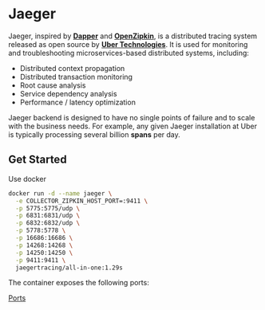 # Jaeger

Jaeger, inspired by **[Dapper](https://research.google.com/pubs/pub36356.html)** and **[OpenZipkin](http://zipkin.io/)**, is a distributed tracing system released as open source by **[Uber Technologies](http://uber.github.io/)**. It is used for monitoring and troubleshooting microservices-based distributed systems, including:

- Distributed context propagation
- Distributed transaction monitoring
- Root cause analysis
- Service dependency analysis
- Performance / latency optimization

Jaeger backend is designed to have no single points of failure and to scale with the business needs. For example, any given Jaeger installation at Uber is typically processing several billion **spans** per day.

## Get Started

Use docker

```bash
docker run -d --name jaeger \
  -e COLLECTOR_ZIPKIN_HOST_PORT=:9411 \
  -p 5775:5775/udp \
  -p 6831:6831/udp \
  -p 6832:6832/udp \
  -p 5778:5778 \
  -p 16686:16686 \
  -p 14268:14268 \
  -p 14250:14250 \
  -p 9411:9411 \
  jaegertracing/all-in-one:1.29s
```

The container exposes the following ports:

[Ports](Jaeger%209c40f/Ports%2059e8c.csv)